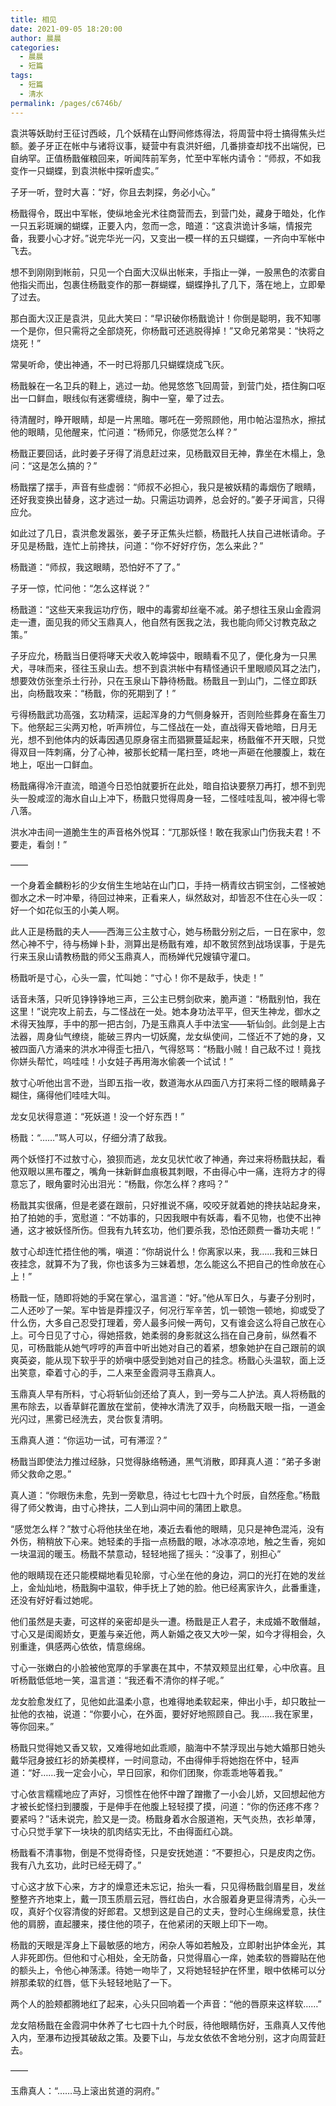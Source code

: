 ```yaml
---
title: 相见
date: 2021-09-05 18:20:00
author: 晨晨
categories: 
  - 晨晨
  - 短篇
tags: 
  - 短篇
  - 清水
permalink: /pages/c6746b/
---
```


袁洪等妖助纣王征讨西岐，几个妖精在山野间修炼得法，将周营中将士搞得焦头烂额。姜子牙正在帐中与诸将议事，疑营中有袁洪奸细，几番排查却找不出端倪，已自纳罕。正值杨戬催粮回来，听闻阵前军务，忙至中军帐内请令：“师叔，不如我变作一只蝴蝶，到袁洪帐中探听虚实。”

子牙一听，登时大喜：“好，你且去刺探，务必小心。”

<!-- more -->

杨戬得令，既出中军帐，使纵地金光术往商营而去，到营门处，藏身于暗处，化作一只五彩斑斓的蝴蝶，正要入内，忽而一念，暗道：“这袁洪诡计多端，情报完备，我要小心才好。”说完华光一闪，又变出一模一样的五只蝴蝶，一齐向中军帐中飞去。

想不到刚刚到帐前，只见一个白面大汉纵出帐来，手指止一弹，一股黑色的浓雾自他指尖而出，包裹住杨戬变作的那一群蝴蝶，蝴蝶挣扎了几下，落在地上，立即晕了过去。

那白面大汉正是袁洪，见此大笑曰：“早识破你杨戬诡计！你倒是聪明，我不知哪一个是你，但只需将之全部烧死，你杨戬可还逃脱得掉！”又命兄弟常昊：“快将之烧死！”

常昊听命，使出神通，不一时已将那几只蝴蝶烧成飞灰。

杨戬躲在一名卫兵的鞋上，逃过一劫。他晃悠悠飞回周营，到营门处，捂住胸口呕出一口鲜血，眼线似有迷雾缠绕，胸中一窒，晕了过去。

待清醒时，睁开眼睛，却是一片黑暗。哪吒在一旁照顾他，用巾帕沾湿热水，擦拭他的眼睛，见他醒来，忙问道：“杨师兄，你感觉怎么样？”

杨戬正要回话，此时姜子牙得了消息赶过来，见杨戬双目无神，靠坐在木榻上，急问：“这是怎么搞的？”

杨戬摆了摆手，声音有些虚弱：“师叔不必担心，我只是被妖精的毒烟伤了眼睛，还好我变换出替身，这才逃过一劫。只需运功调养，总会好的。”姜子牙闻言，只得应允。

如此过了几日，袁洪愈发嚣张，姜子牙正焦头烂额，杨戬托人扶自己进帐请命。子牙见是杨戬，连忙上前搀扶，问道：“你不好好疗伤，怎么来此？”

杨戬道：“师叔，我这眼睛，恐怕好不了了。”

子牙一惊，忙问他：“怎么这样说？”

杨戬道：“这些天来我运功疗伤，眼中的毒雾却丝毫不减。弟子想往玉泉山金霞洞走一遭，面见我的师父玉鼎真人，他自然有医我之法，我也能向师父讨教克敌之策。”

子牙应允，杨戬当日便将哮天犬收入乾坤袋中，眼睛看不见了，便化身为一只黑犬，寻味而来，径往玉泉山去。想不到袁洪帐中有精怪通识千里眼顺风耳之法门，想要效仿张奎杀土行孙，只在玉泉山下静待杨戬。杨戬且一到山门，二怪立即跃出，向杨戬攻来：“杨戬，你的死期到了！”

亏得杨戬武功高强，玄功精深，运起浑身的力气侧身躲开，否则险些葬身在畜生刀下。他祭起三尖两刃枪，听声辨位，与二怪战在一处，直战得天昏地暗，日月无光，想不到他体内的妖毒因遇见原身宿主而猖獗蔓延起来，杨戬催不开天眼，只觉得双目一阵刺痛，分了心神，被那长蛇精一尾扫至，咚地一声砸在他腰腹上，栽在地上，呕出一口鲜血。

杨戬痛得冷汗直流，暗道今日恐怕就要折在此处，暗自掐诀要祭刀再打，想不到兜头一股咸涩的海水自山上冲下，杨戬只觉得周身一轻，二怪哇哇乱叫，被冲得七零八落。

洪水冲击间一道脆生生的声音格外悦耳：“兀那妖怪！敢在我家山门伤我夫君！不要走，看剑！”

——

一个身着金麟粉衫的少女俏生生地站在山门口，手持一柄青纹古铜宝剑，二怪被她御水之术一时冲晕，待回过神来，正看来人，纵然敌对，却皆忍不住在心头一叹：好一个如花似玉的小美人啊。

此人正是杨戬的夫人——西海三公主敖寸心，她与杨戬分别之后，一日在家中，忽然心神不宁，待与杨婵卜卦，测算出是杨戬有难，却不敢贸然到战场误事，于是先行来玉泉山请教杨戬的师父玉鼎真人，而杨婵代兄嫂镇守灌口。

杨戬听是寸心，心头一震，忙叫她：“寸心！你不是敌手，快走！”

话音未落，只听见铮铮铮地三声，三公主已劈剑砍来，脆声道：“杨戬别怕，我在这里！”说完攻上前去，与二怪战在一处。她本身功法平平，但天生神龙，御水之术得天独厚，手中的那一把古剑，乃是玉鼎真人手中法宝——斩仙剑。此剑是上古法器，周身仙气缭绕，能破三界内一切妖魔，龙女纵使间，二怪近不了她的身，又被四面八方涌来的洪水冲得歪七扭八，气得怒骂：“杨戬小贼！自己敌不过！竟找你姘头帮忙，呜哇哇！小女娃子再用海水偷袭一个试试！”

敖寸心听他出言不逊，当即五指一收，数道海水从四面八方打来将二怪的眼睛鼻子糊住，痛得他们哇哇大叫。

龙女见状得意道：“死妖道！没一个好东西！”

杨戬：“……”骂人可以，仔细分清了敌我。

两个妖怪打不过敖寸心，狼狈而逃，龙女见状忙收了神通，奔过来将杨戬扶起，看他双眼以黑布覆之，嘴角一抹新鲜血痕极其刺眼，不由得心中一痛，连将方才的得意忘了，眼角霎时沁出泪光：“杨戬，你怎么样？疼吗？”

杨戬其实很痛，但是老婆在跟前，只好推说不痛，咬咬牙就着她的搀扶站起身来，拍了拍她的手，宽慰道：“不妨事的，只因我眼中有妖毒，看不见物，也使不出神通，这才被妖怪所伤。但我有九转玄功，他们要杀我，恐怕还颇费一番功夫呢！”

敖寸心却连忙捂住他的嘴，嗔道：“你胡说什么！你离家以来，我……我和三妹日夜挂念，就算不为了我，你也该多为三妹着想，怎么能这么不把自己的性命放在心上！”

杨戬一怔，随即将她的手窝在掌心，温言道：“好。”他从军日久，与妻子分别时，二人还吵了一架。军中皆是莽撞汉子，何况行军辛苦，饥一顿饱一顿地，抑或受了什么伤，大多自己忍受打理着，旁人最多问候一两句，又有谁会这么将自己放在心上。可今日见了寸心，得她搭救，她柔弱的身影就这么挡在自己身前，纵然看不见，可杨戬能从她气哼哼的声音中听出她对自己的着紧，想象她护在自己跟前的飒爽英姿，能从现下软乎乎的娇嗔中感受到她对自己的挂念。杨戬心头温软，面上泛出笑意，牵着寸心的手，二人来至金霞洞寻玉鼎真人。

玉鼎真人早有所料，寸心将斩仙剑还给了真人，到一旁与二人护法。真人将杨戬的黑布除去，以香草鲜花置放在堂前，使神水清洗了双手，向杨戬天眼一指，一道金光闪过，黑雾已经洗去，灵台恢复清明。

玉鼎真人道：“你运功一试，可有滞涩？”

杨戬当即使法力推过经脉，只觉得脉络畅通，黑气消散，即拜真人道：“弟子多谢师父救命之恩。”

真人道：“你眼伤未愈，先到一旁歇息，待过七七四十九个时辰，自然痊愈。”杨戬得了师父教诲，由寸心搀扶，二人到山洞中间的蒲团上歇息。

“感觉怎么样？”敖寸心将他扶坐在地，凑近去看他的眼睛，见只是神色混沌，没有外伤，稍稍放下心来。她轻柔的手指一点杨戬的眼，冰冰凉凉地，触之生香，宛如一块温润的暖玉。杨戬不禁意动，轻轻地摇了摇头：“没事了，别担心”

他的眼睛现在还只能模糊地看见轮廓，寸心坐在他的身边，洞口的光打在她的发丝上，金灿灿地，杨戬胸中温软，伸手抚上了她的脸。他已经离家许久，此番重逢，还没有好好看过她呢。

他们虽然是夫妻，可这样的亲密却是头一遭。杨戬是正人君子，未成婚不敢僭越，寸心又是闺阁娇女，更羞与亲近他，两人新婚之夜又大吵一架，如今才得相会，久别重逢，俱感两心依依，情意绵绵。

寸心一张嫩白的小脸被他宽厚的手掌裹在其中，不禁双颊显出红晕，心中欣喜。且听杨戬低低地一笑，温言道：“我还看不清你的样子呢。”

龙女脸愈发红了，见他如此温柔小意，也难得地柔软起来，伸出小手，却只敢扯一扯他的衣袖，说道：“你要小心，在外面，要好好地照顾自己。我……我在家里，等你回来。”

杨戬只觉得她又香又软，又难得地如此乖顺，脑海中不禁浮现出与她大婚那日她头戴华冠身披红衫的娇美模样，一时间意动，不由得伸手将她抱在怀中，轻声道：“好……我一定会小心，早日回家，和你们团聚，你乖乖地等着我。”

寸心依言糯糯地应了声好，习惯性在他怀中蹭了蹭撒了一小会儿娇，又回想起他方才被长蛇怪扫到腰腹，于是伸手在他腹上轻轻摸了摸，问道：“你的伤还疼不疼？要紧吗？”话未说完，脸又是一烫。杨戬身着水合服道袍，天气炎热，衣衫单薄，寸心只觉手掌下一块块的肌肉结实无比，不由得面红心跳。

杨戬看不清事物，倒是不觉得奇怪，只是安抚她道：“不要担心，只是皮肉之伤。我有八九玄功，此时已经无碍了。”

寸心这才放下心来，方才的燥意还未忘记，抬头一看，只见得杨戬剑眉星目，发丝整整齐齐地束上，戴一顶玉质扇云冠，唇红齿白，水合服着身更显得清秀，心头一叹，真好个仪容清俊的好郎君。又想到这是自己的丈夫，登时心生绵绵爱意，扶住他的肩膀，直起腰来，搂住他的项子，在他紧闭的天眼上印下一吻。

杨戬的天眼是浑身上下最敏感的地方，闲杂人等如若触及，立即射出护体金光，其人非死即伤。但他和寸心相处，全无防备，只觉得眉心一痒，她柔软的唇瓣贴在他的额头上，令他心神荡漾。待她一吻毕了，又将她轻轻护在怀里，眼中依稀可以分辨那柔软的红唇，低下头轻轻地贴了一下。

两个人的脸颊都腾地红了起来，心头只回响着一个声音：“他的唇原来这样软……”

龙女陪杨戬在金霞洞中休养了七七四十九个时辰，待他眼睛伤好，玉鼎真人又传他入内，至瀑布边授其破敌之策。及要下山，与龙女依依不舍地分别，这才向周营赶去。

——

玉鼎真人：“……马上滚出贫道的洞府。”
